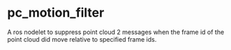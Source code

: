 # pc_motion_filter

A ros nodelet to suppress point cloud 2 messages when the frame id of the point cloud did move relative to specified frame ids.
